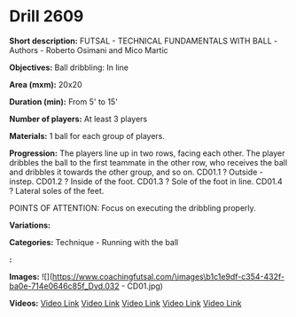 # Drill 2609

**Short description:**
FUTSAL - TECHNICAL FUNDAMENTALS WITH BALL -Authors - Roberto Osimani and Mico Martic

**Objectives:**
Ball dribbling: In line

**Area (mxm):**
20x20

**Duration (min):**
From 5' to 15'

**Number of players:**
At least 3 players

**Materials:**
1 ball for each group of players.

**Progression:**
The players line up in two rows, facing each other. The player dribbles the ball to the first teammate in the other row, who receives the ball and dribbles it towards the other group, and so on. CD01.1 ? Outside - instep. CD01.2 ? Inside of the foot. CD01.3 ? Sole of the foot in line. CD01.4 ? Lateral soles of the feet.

POINTS OF ATTENTION: Focus on executing the dribbling properly.

**Variations:**


**Categories:**
Technique - Running with the ball

**:**


**Images:**
![](https://www.coachingfutsal.com/\images\b1c1e9df-c354-432f-ba0e-714e0646c85f_Dvd.032 - CD01.jpg)

**Videos:**
[Video Link](https://www.youtube.com/embed/G84CO0U-YJM)
[Video Link](https://www.youtube.com/embed/dLhFRrRDLLM)
[Video Link](https://www.youtube.com/embed/Psmi-riXSP8)
[Video Link](https://www.youtube.com/embed/I3Er3tP8SXQ)
[Video Link](https://www.youtube.com/embed/6lNUZa25p8Q)

